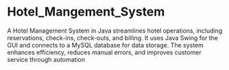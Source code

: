 # Hotel_Mangement_System
A Hotel Management System in Java streamlines hotel operations, including reservations, check-ins, check-outs, and billing. It uses Java Swing for the GUI and connects to a MySQL database for data storage. The system enhances efficiency, reduces manual errors, and improves customer service through automation
